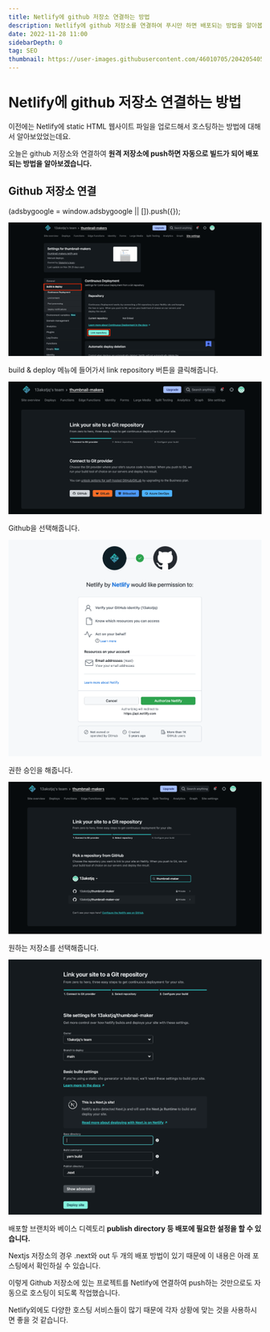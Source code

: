 ```yaml
---
title: Netlify에 github 저장소 연결하는 방법
description: Netlify에 github 저장소를 연결하여 푸시만 하면 배포되는 방법을 알아봅니다.
date: 2022-11-28 11:00
sidebarDepth: 0
tag: SEO
thumbnail: https://user-images.githubusercontent.com/46010705/204205405-a6fbb82f-7981-476d-8597-7389b963a142.png
---
```


# Netlify에 github 저장소 연결하는 방법

이전에는 Netlify에 static HTML 웹사이트 파일을 업로드해서 호스팅하는 방법에 대해서 알아보았었는데요.

오늘은 github 저장소와 연결하여 **원격 저장소에 push하면 자동으로 빌드가 되어 배포되는 방법을 알아보겠습니다.**

## Github 저장소 연결

<component is="script" src="https://pagead2.googlesyndication.com/pagead/js/adsbygoogle.js?client=ca-pub-4877378276818686" crossorigin="anonymous" async></component>

<!-- ui-log 수평형 -->

<ins class="adsbygoogle"
     style="display:block"
     data-ad-client="ca-pub-4877378276818686"
     data-ad-slot="9743150776"
     data-ad-format="auto"
     data-full-width-responsive="true"></ins>
<component is="script">
(adsbygoogle = window.adsbygoogle || []).push({});
</component>

![](./img/1.png)

build & deploy 메뉴에 들어가서 link repository 버튼을 클릭해줍니다.

![](./img/2.png)

Github을 선택해줍니다.

![](./img/3.png)

권한 승인을 해줍니다.

![](./img/4.png)

원하는 저장소를 선택해줍니다.

![](./img/5.png)

배포할 브랜치와 베이스 디렉토리 **publish directory 등 배포에 필요한 설정을 할 수 있습니다.**

Nextjs 저장소의 경우 .next와 out 두 개의 배포 방법이 있기 때문에 이 내용은 아래 포스팅에서 확인하실 수 있습니다.

이렇게 Github 저장소에 있는 프로젝트를 Netlify에 연결하여 push하는 것만으로도 자동으로 호스팅이 되도록 작업했습니다.

Netlify외에도 다양한 호스팅 서비스들이 많기 때문에 각자 상황에 맞는 것을 사용하시면 좋을 것 같습니다.
